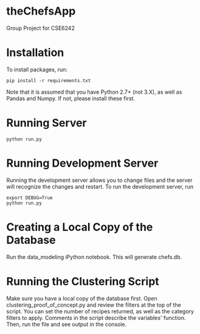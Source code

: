 # theChefsApp
Group Project for CSE6242

# Installation

To install packages, run:
```
pip install -r requirements.txt
```
Note that it is assumed that you have Python 2.7+ (not 3.X), as well as Pandas and Numpy. If not, please install these first.

# Running Server
```
python run.py
```

# Running Development Server
Running the development server allows you to change files and the server will
recognize the changes and restart. To run the development server, run

```
export DEBUG=True
python run.py
```

# Creating a Local Copy of the Database
Run the data_modeling iPython notebook. This will generate chefs.db.

# Running the Clustering Script
Make sure you have a local copy of the database first. Open
clustering_proof_of_concept.py and review the filters at the top of the script.
You can set the number of recipes returned, as well as the category filters to
apply. Comments in the script describe the variables' function. Then, run the
file and see output in the console.
